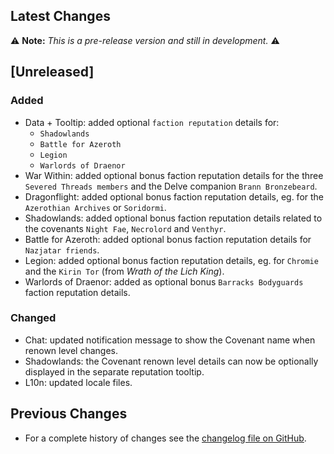 ## Latest Changes

⚠️ **Note:** _This is a pre-release version and still in development._ ⚠️

## [Unreleased]

### Added

* Data + Tooltip: added optional `faction reputation` details for:
  + `Shadowlands`
  + `Battle for Azeroth`
  + `Legion`
  + `Warlords of Draenor`
* War Within: added optional bonus faction reputation details for the three `Severed Threads members` and the Delve companion `Brann Bronzebeard`.
* Dragonflight: added optional bonus faction reputation details, eg. for the `Azerothian Archives` or `Soridormi`.
* Shadowlands: added optional bonus faction reputation details related to the covenants `Night Fae`, `Necrolord` and `Venthyr`.
* Battle for Azeroth: added optional bonus faction reputation details for `Nazjatar friends`.
* Legion: added optional bonus faction reputation details, eg. for `Chromie` and the `Kirin Tor` (from _Wrath of the Lich King_).
* Warlords of Draenor: added as optional bonus `Barracks Bodyguards` faction reputation details.

### Changed

* Chat: updated notification message to show the Covenant name when renown level changes.
* Shadowlands: the Covenant renown level details can now be optionally displayed in the separate reputation tooltip.
* L10n: updated locale files.

## Previous Changes

* For a complete history of changes see the [changelog file on GitHub](https://github.com/erglo/mission-report-button-plus/blob/main/CHANGELOG.md "CHANGELOG.md").

